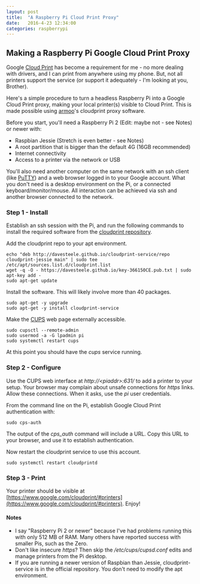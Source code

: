 ```yaml
---
layout: post
title:  "A Raspberry Pi Cloud Print Proxy"
date:   2016-4-23 12:34:00
categories: raspberrypi
---
```


## Making a Raspberry Pi Google Cloud Print Proxy

Google [Cloud Print](https://www.google.com/cloudprint/learn/) has become
a requirement for me - no more dealing
with drivers, and I can print from anywhere using my phone. But, not all
printers support the service (or support it adequately - I'm looking at you,
Brother).

Here's a simple procedure to turn a headless Raspberry Pi into a Google Cloud Print proxy, making
your local printer(s) visible to Cloud Print. This is made possible using
[armoo](https://github.com/armooo)'s cloudprint proxy software.

Before you start, you'll need a Raspberry Pi 2 (Edit: maybe not - see Notes) or
newer with:

* Raspbian Jessie (Stretch is even better - see Notes)
* A root partition that is bigger than the default 4G (16GB recommended)
* Internet connectivity
* Access to a printer via the network or USB

You'll also need another computer on the same network with an ssh client
(like [PuTTY](http://www.chiark.greenend.org.uk/~sgtatham/putty/)) and
a web browser logged in to your Google account. What you don't need is a
desktop environment on the Pi, or a connected
keyboard/monitor/mouse. All interaction can be achieved via ssh and
another browser connected to the network.

### Step 1 - Install

Establish an ssh session with the Pi, and run the following commands
to install the required software from the [cloudprint repository].

[cloudprint repository]: http://davesteele.github.io/cloudprint-service/

Add the cloudprint repo to your apt environment.

    echo "deb http://davesteele.github.io/cloudprint-service/repo cloudprint-jessie main" | sudo tee /etc/apt/sources.list.d/cloudprint.list
    wget -q -O - https://davesteele.github.io/key-366150CE.pub.txt | sudo apt-key add -
    sudo apt-get update

Install the software. This will likely involve more than 40 packages.

    sudo apt-get -y upgrade
    sudo apt-get -y install cloudprint-service

Make the [CUPS] web page externally accessible.

[CUPS]: https://www.cups.org/

    sudo cupsctl --remote-admin
    sudo usermod -a -G lpadmin pi
    sudo systemctl restart cups
    

At this point you should have the _cups_ service running.

### Step 2 - Configure

Use the CUPS web interface at _http&#58;//&lt;piaddr&gt;:631/_ to add a
printer to your setup. Your browser may complain about unsafe connections
for _https_ links. Allow these connections. When it asks, use the _pi_
user credentials.

From the command line on the Pi,
establish Google Cloud Print authentication
with:

    sudo cps-auth

The output of the _cps_auth_ command will include a URL. Copy this URL to your browser,
and use it to establish authentication. 

Now restart the cloudprint service to use this account.

    sudo systemctl restart cloudprintd

### Step 3 - Print

Your printer should be visible at [https://www.google.com/cloudprint/#printers](https://www.google.com/cloudprint/#printers). Enjoy!

#### Notes

* I say "Raspberry Pi 2 or newer" because I've had problems running this with only 
512 MB of RAM. Many others have reported success with smaller Pis, such as the Zero.
* Don't like insecure _https_? Then skip the _/etc/cups/cupsd.conf_ edits and
manage printers from the Pi desktop.
* If you are running a newer version of Raspbian than Jessie, cloudprint-service
is in the official repository. You don't need to modify the apt environment.

